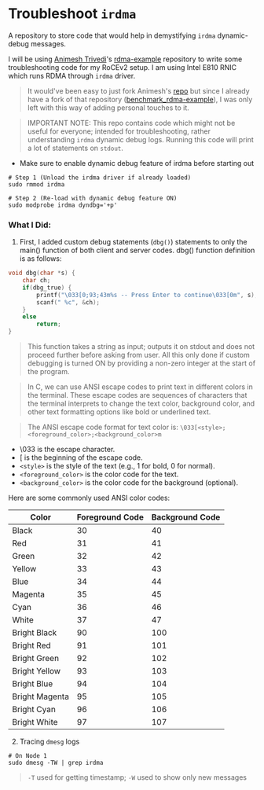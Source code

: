 # Troubleshoot `irdma`

A repository to store code that would help in demystifying `irdma` dynamic-debug messages.

I will be using [Animesh Trivedi](https://github.com/animeshtrivedi)'s [rdma-example](https://github.com/animeshtrivedi/rdma-example.git) repository to write some troubleshooting code for my RoCEv2 setup. I am using Intel E810 RNIC which runs RDMA through `irdma` driver.

> It would've been easy to just fork Animesh's [repo](https://github.com/animeshtrivedi/rdma-example.git) but since I already have a fork of that repository ([benchmark_rdma-example](https://github.com/primeDevansh/benchmark_rdma-example.git)), I was only left with this way of adding personal touches to it.

> IMPORTANT NOTE: This repo contains code which might not be useful for everyone; intended for troubleshooting, rather understanding `irdma` dynamic debug logs. Running this code will print a lot of statements on `stdout`.

* Make sure to enable dynamic debug feature of irdma before starting out

```shell
# Step 1 (Unload the irdma driver if already loaded)
sudo rmmod irdma

# Step 2 (Re-load with dynamic debug feature ON)
sudo modprobe irdma dyndbg='+p'
```

### What I Did:

1. First, I added custom debug statements (`dbg()`) statements to only the main() function of both client and server codes. dbg() function definition is as follows:

```C
void dbg(char *s) {
	char ch;
	if(dbg_true) {
		printf("\033[0;93;43m%s -- Press Enter to continue\033[0m", s);
		scanf(" %c", &ch);
	}
	else
		return;
}
```

> This function takes a string as input; outputs it on stdout and does not proceed further before asking from user. All this only done if custom debugging is turned ON by providing a non-zero integer at the start of the program.

> In C, we can use ANSI escape codes to print text in different colors in the terminal. These escape codes are sequences of characters that the terminal interprets to change the text color, background color, and other text formatting options like bold or underlined text.

> The ANSI escape code format for text color is: `\033[<style>;<foreground_color>;<background_color>m`

* \033 is the escape character.
* [ is the beginning of the escape code.
* `<style>` is the style of the text (e.g., 1 for bold, 0 for normal).
* `<foreground_color>` is the color code for the text.
* `<background_color>` is the color code for the background (optional).

Here are some commonly used ANSI color codes:

| Color          | Foreground Code | Background Code |
| -------------- | --------------- | --------------- |
| Black          | 30              | 40              |
| Red            | 31              | 41              |
| Green          | 32              | 42              |
| Yellow         | 33              | 43              |
| Blue           | 34              | 44              |
| Magenta        | 35              | 45              |
| Cyan           | 36              | 46              |
| White          | 37              | 47              |
| Bright Black   | 90              | 100             |
| Bright Red     | 91              | 101             |
| Bright Green   | 92              | 102             |
| Bright Yellow  | 93              | 103             |
| Bright Blue    | 94              | 104             |
| Bright Magenta | 95              | 105             |
| Bright Cyan    | 96              | 106             |
| Bright White   | 97              | 107             |

2. Tracing `dmesg` logs

```shell
# On Node 1
sudo dmesg -TW | grep irdma
```

> `-T` used for getting timestamp; `-W` used to show only new messages